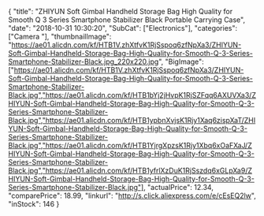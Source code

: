 {
	"title": "ZHIYUN Soft Gimbal Handheld Storage Bag High Quality for Smooth Q 3 Series Smartphone Stabilizer Black Portable Carrying Case",
	"date": "2018-10-31 10:30:20",
	"SubCat": ["Electronics"],
	"categories": ["Camera "],
	"thumbnailImage": "https://ae01.alicdn.com/kf/HTB1V.zhXtfvK1RjSspoq6zfNpXa3/ZHIYUN-Soft-Gimbal-Handheld-Storage-Bag-High-Quality-for-Smooth-Q-3-Series-Smartphone-Stabilizer-Black.jpg_220x220.jpg",
	"BigImage": ["https://ae01.alicdn.com/kf/HTB1V.zhXtfvK1RjSspoq6zfNpXa3/ZHIYUN-Soft-Gimbal-Handheld-Storage-Bag-High-Quality-for-Smooth-Q-3-Series-Smartphone-Stabilizer-Black.jpg","https://ae01.alicdn.com/kf/HTB1bYj2jHvpK1RjSZFqq6AXUVXa3/ZHIYUN-Soft-Gimbal-Handheld-Storage-Bag-High-Quality-for-Smooth-Q-3-Series-Smartphone-Stabilizer-Black.jpg","https://ae01.alicdn.com/kf/HTB1ypbnXvjsK1Rjy1Xaq6zispXaT/ZHIYUN-Soft-Gimbal-Handheld-Storage-Bag-High-Quality-for-Smooth-Q-3-Series-Smartphone-Stabilizer-Black.jpg","https://ae01.alicdn.com/kf/HTB1YjrgXpzsK1Rjy1Xbq6xOaFXaJ/ZHIYUN-Soft-Gimbal-Handheld-Storage-Bag-High-Quality-for-Smooth-Q-3-Series-Smartphone-Stabilizer-Black.jpg","https://ae01.alicdn.com/kf/HTB1yfrlXzDuK1RjSszdq6xGLpXa9/ZHIYUN-Soft-Gimbal-Handheld-Storage-Bag-High-Quality-for-Smooth-Q-3-Series-Smartphone-Stabilizer-Black.jpg"],
	"actualPrice": 12.34,
	"comparePrice": 18.99,
	"linkurl": "http://s.click.aliexpress.com/e/cEsEQ2lw",
	"inStock": 146
}
